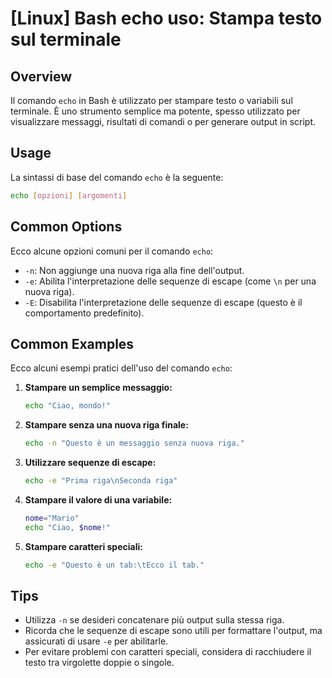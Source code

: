 # [Linux] Bash echo uso: Stampa testo sul terminale

## Overview
Il comando `echo` in Bash è utilizzato per stampare testo o variabili sul terminale. È uno strumento semplice ma potente, spesso utilizzato per visualizzare messaggi, risultati di comandi o per generare output in script.

## Usage
La sintassi di base del comando `echo` è la seguente:

```bash
echo [opzioni] [argomenti]
```

## Common Options
Ecco alcune opzioni comuni per il comando `echo`:

- `-n`: Non aggiunge una nuova riga alla fine dell'output.
- `-e`: Abilita l'interpretazione delle sequenze di escape (come `\n` per una nuova riga).
- `-E`: Disabilita l'interpretazione delle sequenze di escape (questo è il comportamento predefinito).

## Common Examples
Ecco alcuni esempi pratici dell'uso del comando `echo`:

1. **Stampare un semplice messaggio:**
   ```bash
   echo "Ciao, mondo!"
   ```

2. **Stampare senza una nuova riga finale:**
   ```bash
   echo -n "Questo è un messaggio senza nuova riga."
   ```

3. **Utilizzare sequenze di escape:**
   ```bash
   echo -e "Prima riga\nSeconda riga"
   ```

4. **Stampare il valore di una variabile:**
   ```bash
   nome="Mario"
   echo "Ciao, $nome!"
   ```

5. **Stampare caratteri speciali:**
   ```bash
   echo -e "Questo è un tab:\tEcco il tab."
   ```

## Tips
- Utilizza `-n` se desideri concatenare più output sulla stessa riga.
- Ricorda che le sequenze di escape sono utili per formattare l'output, ma assicurati di usare `-e` per abilitarle.
- Per evitare problemi con caratteri speciali, considera di racchiudere il testo tra virgolette doppie o singole.